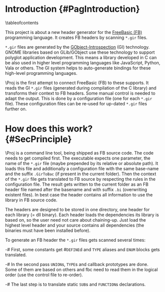 Introduction  {#PagIntroduction}
============
\tableofcontents

This project is about a new header generator for the [FreeBasic
(FB)](http://www.freebasic.net) programming language. It creates FB
headers by scanning `*.gir` files.

`*.gir` files are generated by the
[GObject-Introspection](https://wiki.gnome.org/Projects/GObjectIntrospection)
(GI) technology. GNOME libraries based on GLib/GObject use these
technology to support polyglot application development. This means a
library developed in C can be also used in higher level programming
languages like JavaScript, Python, Vala or others. The GI system helps
to auto-generate bindings for these high-level programming languages.

\Proj is the first attempt to connect FreeBasic (FB) to these supports.
It reads the GI `*.gir` files (generated during compilation of the C
library) and transforms their context to FB headers. Some manual
control is needed to adapt the output. This is done by a configuration
file (one for each `*.gir` file). These configuration files can be
re-used for up-dated `*.gir` files further on.


# How does this work?  {#SecPrinciple}

\Proj is a command line tool, being shipped as FB source code. The code
needs to get compiled first. The executable expects one parameter, the
name of the `*.gir` file (maybe prepended by its relative or absolute
path). It loads this file and additionally a configuration file with
the same base-name and the suffix `.GirToBac` (if present in the
current folder). Then the context of the `*.gir` file gets
translated to FB source by respecting the rules in the configuration
file. The result gets written to the current folder as an FB header
file named after the basename and with suffix `.bi` (overwriting
existent files). In best case the header contains all information to
use the library in FB source code.

The headers are designed to be stored in one directory, one header
for each library (= dll binary). Each header loads the dependencies
its library is based on, so the user need not care about
chaining-up. Just load the highest level header and your source
contains all dependencies (the binaries must have been installed
before).

To generate an FB header the `*.gir` files gets scanned several times:

-# First, some constants get #`DEFINE`d and `TYPE` aliases and
   `ENUM` blocks gets translated.

-# In the second pass `UNION`s, `TYPE`s and callback prototypes are
   done. Some of them are based on others and fbc need to read them
   in the logical order (use the control file to re-order).

-# The last step is to translate static `SUB`s and `FUNCTION`s
   declarations.
